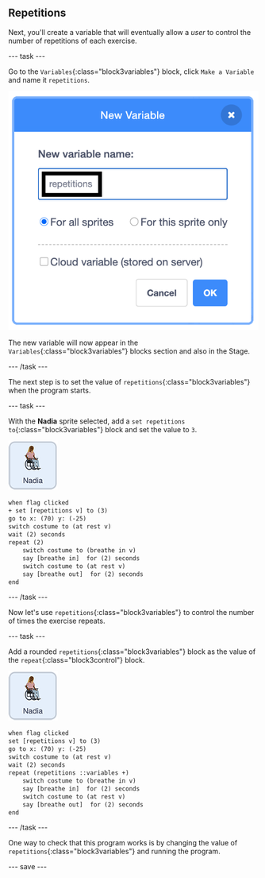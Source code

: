 ## Repetitions

Next, you'll create a variable that will eventually allow a _user_ to control the number of repetitions of each exercise.

--- task ---

Go to the `Variables`{:class="block3variables"} block, click `Make a Variable` and name it `repetitions`.

![Making a new variable dialogue box](images/createRepetitionsVariable.png)

The new variable will now appear in the `Variables`{:class="block3variables"} blocks section and also in the Stage. 

--- /task ---

The next step is to set the value of `repetitions`{:class="block3variables"} when the program starts.

--- task ---

With the **Nadia** sprite selected, add a `set repetitions to`{:class="block3variables"} block and set the value to `3`.

![Nadia sprite icon](images/nadia_sprite.png)

```blocks3
when flag clicked
+ set [repetitions v] to (3)
go to x: (70) y: (-25)
switch costume to (at rest v)
wait (2) seconds
repeat (2)
    switch costume to (breathe in v)
    say [breathe in]  for (2) seconds
    switch costume to (at rest v)
    say [breathe out]  for (2) seconds
end
```

--- /task ---

Now let's use `repetitions`{:class="block3variables"} to control the number of times the exercise repeats. 

--- task ---

Add a rounded `repetitions`{:class="block3variables"} block as the value of the `repeat`{:class="block3control"} block.  

![Nadia sprite icon](images/nadia_sprite.png)

```blocks3
when flag clicked
set [repetitions v] to (3)
go to x: (70) y: (-25)
switch costume to (at rest v)
wait (2) seconds
repeat (repetitions ::variables +)
    switch costume to (breathe in v)
    say [breathe in]  for (2) seconds
    switch costume to (at rest v)
    say [breathe out]  for (2) seconds
end
```

--- /task ---

One way to check that this program works is by changing the value of `repetitions`{:class="block3variables"} and running the program.

--- save ---
